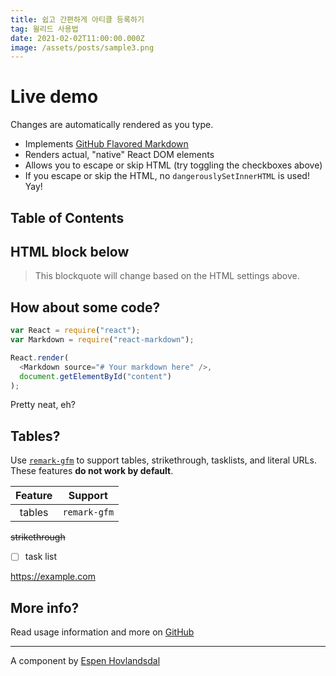 ```yaml
---
title: 쉽고 간편하게 아티클 등록하기
tag: 윌리드 사용법
date: 2021-02-02T11:00:00.000Z
image: /assets/posts/sample3.png
---
```


# Live demo

Changes are automatically rendered as you type.

- Implements [GitHub Flavored Markdown](https://github.github.com/gfm/)
- Renders actual, "native" React DOM elements
- Allows you to escape or skip HTML (try toggling the checkboxes above)
- If you escape or skip the HTML, no `dangerouslySetInnerHTML` is used! Yay!

## Table of Contents

## HTML block below

<blockquote>
  This blockquote will change based on the HTML settings above.
</blockquote>

## How about some code?

```js
var React = require("react");
var Markdown = require("react-markdown");

React.render(
  <Markdown source="# Your markdown here" />,
  document.getElementById("content")
);
```

Pretty neat, eh?

## Tables?

Use [`remark-gfm`](https://github.com/remarkjs/react-markdown#use) to support tables, strikethrough, tasklists, and literal URLs.
These features **do not work by default**.

| Feature | Support      |
| :-----: | ------------ |
| tables  | `remark-gfm` |

~~strikethrough~~

- [ ] task list

https://example.com

## More info?

Read usage information and more on [GitHub](https://github.com/remarkjs/react-markdown)

---

A component by [Espen Hovlandsdal](https://espen.codes/)
